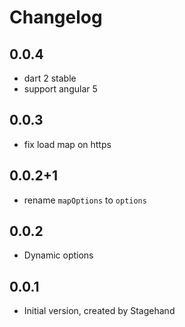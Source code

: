 # Changelog

## 0.0.4

- dart 2 stable
- support angular 5

## 0.0.3

- fix load map on https

## 0.0.2+1
- rename `mapOptions` to `options`

## 0.0.2
- Dynamic options

## 0.0.1

- Initial version, created by Stagehand
